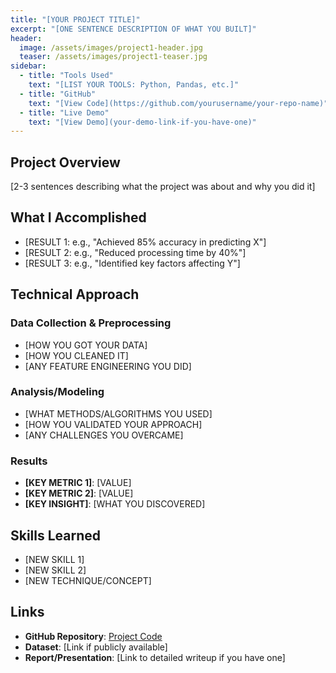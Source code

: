 ```yaml
---
title: "[YOUR PROJECT TITLE]"
excerpt: "[ONE SENTENCE DESCRIPTION OF WHAT YOU BUILT]"
header:
  image: /assets/images/project1-header.jpg
  teaser: /assets/images/project1-teaser.jpg
sidebar:
  - title: "Tools Used"
    text: "[LIST YOUR TOOLS: Python, Pandas, etc.]"
  - title: "GitHub"
    text: "[View Code](https://github.com/yourusername/your-repo-name)"
  - title: "Live Demo"
    text: "[View Demo](your-demo-link-if-you-have-one)"
---
```


## Project Overview
[2-3 sentences describing what the project was about and why you did it]

## What I Accomplished
- [RESULT 1: e.g., "Achieved 85% accuracy in predicting X"]
- [RESULT 2: e.g., "Reduced processing time by 40%"]
- [RESULT 3: e.g., "Identified key factors affecting Y"]

## Technical Approach

### Data Collection & Preprocessing
- [HOW YOU GOT YOUR DATA]
- [HOW YOU CLEANED IT]
- [ANY FEATURE ENGINEERING YOU DID]

### Analysis/Modeling
- [WHAT METHODS/ALGORITHMS YOU USED]
- [HOW YOU VALIDATED YOUR APPROACH]
- [ANY CHALLENGES YOU OVERCAME]

### Results
- **[KEY METRIC 1]**: [VALUE]
- **[KEY METRIC 2]**: [VALUE] 
- **[KEY INSIGHT]**: [WHAT YOU DISCOVERED]

## Skills Learned
- [NEW SKILL 1]
- [NEW SKILL 2]
- [NEW TECHNIQUE/CONCEPT]

## Links
- **GitHub Repository**: [Project Code](https://github.com/yourusername/repo-name)
- **Dataset**: [Link if publicly available]
- **Report/Presentation**: [Link to detailed writeup if you have one]
